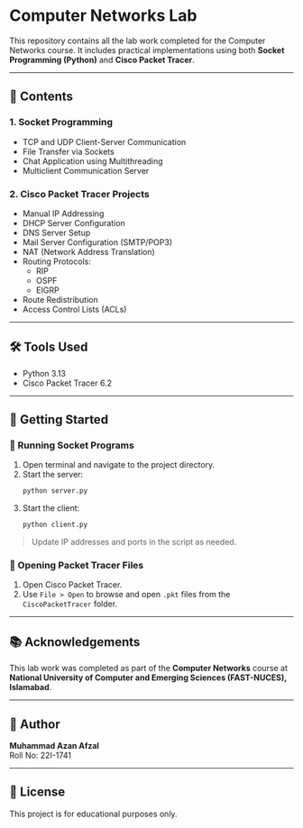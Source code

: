 # Computer Networks Lab

This repository contains all the lab work completed for the Computer Networks course. It includes practical implementations using both **Socket Programming (Python)** and **Cisco Packet Tracer**.

---

## 📁 Contents

### 1. Socket Programming
- TCP and UDP Client-Server Communication
- File Transfer via Sockets
- Chat Application using Multithreading
- Multiclient Communication Server

### 2. Cisco Packet Tracer Projects
- Manual IP Addressing
- DHCP Server Configuration
- DNS Server Setup
- Mail Server Configuration (SMTP/POP3)
- NAT (Network Address Translation)
- Routing Protocols:
  - RIP
  - OSPF
  - EIGRP
- Route Redistribution
- Access Control Lists (ACLs)

---

## 🛠 Tools Used
- Python 3.13
- Cisco Packet Tracer 6.2

---

## 🚀 Getting Started

### 🔌 Running Socket Programs
1. Open terminal and navigate to the project directory.
2. Start the server:
   ```bash
   python server.py
   ```
3. Start the client:
   ```bash
   python client.py
   ```

> Update IP addresses and ports in the script as needed.

### 📂 Opening Packet Tracer Files
1. Open Cisco Packet Tracer.
2. Use `File > Open` to browse and open `.pkt` files from the `CiscoPacketTracer` folder.

---

## 📚 Acknowledgements

This lab work was completed as part of the **Computer Networks** course at  
**National University of Computer and Emerging Sciences (FAST-NUCES), Islamabad**.

---

## 👤 Author

**Muhammad Azan Afzal**  
Roll No: 22I-1741  

---

## 📃 License

This project is for educational purposes only.
